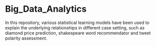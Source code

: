 # Big_Data_Analytics

In this repository, various statistical learning models have been used to explain the underlying relationships in different case setting, such as diamond price prediction, shakespeare word recommendator and tweet polarity assessment.
